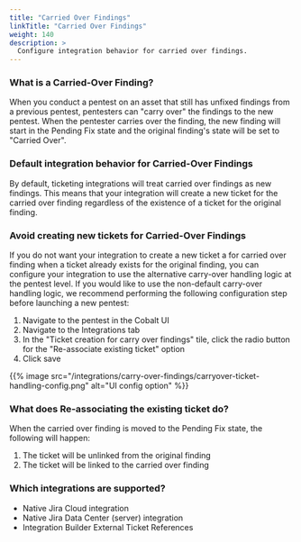 ```yaml
---
title: "Carried Over Findings"
linkTitle: "Carried Over Findings"
weight: 140
description: >
  Configure integration behavior for carried over findings.
---
```


### What is a Carried-Over Finding?

When you conduct a pentest on an asset that still has unfixed findings from a previous pentest, pentesters can "carry over" the findings to the new pentest.
When the pentester carries over the finding, the new finding will start in the Pending Fix state and the original finding's state will be set to "Carried Over".

### Default integration behavior for Carried-Over Findings

By default, ticketing integrations will treat carried over findings as new findings. 
This means that your integration will create a new ticket for the carried over finding regardless of the existence of a ticket for the original finding.

### Avoid creating new tickets for Carried-Over Findings

If you do not want your integration to create a new ticket a for carried over finding when a ticket already exists for the original finding, 
you can configure your integration to use the alternative carry-over handling logic at the pentest level.
If you would like to use the non-default carry-over handling logic, we recommend performing the following configuration step before launching a new pentest:

1. Navigate to the pentest in the Cobalt UI
2. Navigate to the Integrations tab
3. In the "Ticket creation for carry over findings" tile, click the radio button for the "Re-associate existing ticket" option
4. Click save

{{% image src="/integrations/carry-over-findings/carryover-ticket-handling-config.png" alt="UI config option" %}}

### What does Re-associating the existing ticket do?

When the carried over finding is moved to the Pending Fix state, the following will happen:

1. The ticket will be unlinked from the original finding
2. The ticket will be linked to the carried over finding

### Which integrations are supported?

* Native Jira Cloud integration
* Native Jira Data Center (server) integration
* Integration Builder External Ticket References
